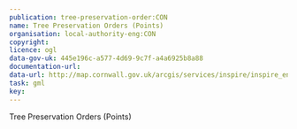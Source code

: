 ```yaml
---
publication: tree-preservation-order:CON
name: Tree Preservation Orders (Points)
organisation: local-authority-eng:CON
copyright: 
licence: ogl
data-gov-uk: 445e196c-a577-4d69-9c7f-a4a6925b8a88
documentation-url: 
data-url: http://map.cornwall.gov.uk/arcgis/services/inspire/inspire_environment/MapServer/WFSServer?request=GetFeature&service=WFS&typename=inspire_inspire_environment:tree_preservation_orders_polygons&outputFormat=GML2
task: gml
key: 
---
```


Tree Preservation Orders (Points)
